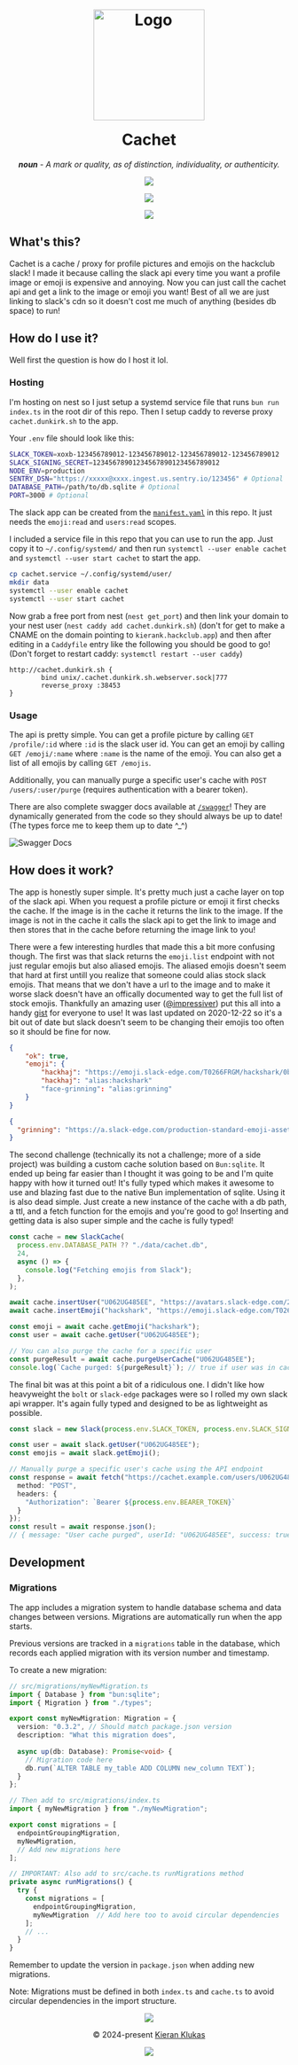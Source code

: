 <h1 align="center">
    <img src="https://raw.githubusercontent.com/taciturnaxolotl/cachet/master/.github/images/cachet.webp" width="200" alt="Logo"/><br/>
    <img src="https://raw.githubusercontent.com/taciturnaxolotl/carriage/master/.github/images/transparent.png" height="45" width="0px"/>
    Cachet
    <img src="https://raw.githubusercontent.com/taciturnaxolotl/carriage/master/.github/images/transparent.png" height="30" width="0px"/>
</h1>

<p align="center">
    <i><b>noun</b> - A mark or quality, as of distinction, individuality, or authenticity.</i>
</p>

<p align="center">
	<img src="https://raw.githubusercontent.com/taciturnaxolotl/carriage/master/.github/images/line-break-thin.svg" />
</p>

<p align="center">
	<img src="https://raw.githubusercontent.com/taciturnaxolotl/cachet/master/.github/images/out.gif" />
</p>

<p align="center">
	<img src="https://raw.githubusercontent.com/taciturnaxolotl/carriage/master/.github/images/line-break-thin.svg" />
</p>

## What's this?

Cachet is a cache / proxy for profile pictures and emojis on the hackclub slack! I made it because calling the slack api every time you want a profile image or emoji is expensive and annoying. Now you can just call the cachet api and get a link to the image or emoji you want! Best of all we are just linking to slack's cdn so it doesn't cost me much of anything (besides db space) to run!

## How do I use it?

Well first the question is how do I host it lol.

### Hosting

I'm hosting on nest so I just setup a systemd service file that runs `bun run index.ts` in the root dir of this repo. Then I setup caddy to reverse proxy `cachet.dunkirk.sh` to the app.

Your `.env` file should look like this:

```bash
SLACK_TOKEN=xoxb-123456789012-123456789012-123456789012-123456789012
SLACK_SIGNING_SECRET=12345678901234567890123456789012
NODE_ENV=production
SENTRY_DSN="https://xxxxx@xxxx.ingest.us.sentry.io/123456" # Optional
DATABASE_PATH=/path/to/db.sqlite # Optional
PORT=3000 # Optional
```

The slack app can be created from the [`manifest.yaml`](./manifest.yaml) in this repo. It just needs the `emoji:read` and `users:read` scopes.

I included a service file in this repo that you can use to run the app. Just copy it to `~/.config/systemd/` and then run `systemctl --user enable cachet` and `systemctl --user start cachet` to start the app.

```bash
cp cachet.service ~/.config/systemd/user/
mkdir data
systemctl --user enable cachet
systemctl --user start cachet
```

Now grab a free port from nest (`nest get_port`) and then link your domain to your nest user (`nest caddy add cachet.dunkirk.sh`) (don't for get to make a CNAME on the domain pointing to `kierank.hackclub.app`) and then after editing in a `Caddyfile` entry like the following you should be good to go! (Don't forget to restart caddy: `systemctl restart --user caddy`)

```caddy
http://cachet.dunkirk.sh {
        bind unix/.cachet.dunkirk.sh.webserver.sock|777
        reverse_proxy :38453
}
```

### Usage

The api is pretty simple. You can get a profile picture by calling `GET /profile/:id` where `:id` is the slack user id. You can get an emoji by calling `GET /emoji/:name` where `:name` is the name of the emoji. You can also get a list of all emojis by calling `GET /emojis`. 

Additionally, you can manually purge a specific user's cache with `POST /users/:user/purge` (requires authentication with a bearer token).

There are also complete swagger docs available at [`/swagger`](https://cachet.dunkirk.sh/swagger)! They are dynamically generated from the code so they should always be up to date! (The types force me to keep them up to date ^_^)

![Swagger Docs](https://raw.githubusercontent.com/taciturnaxolotl/cachet/master/.github/images/swagger.webp)

## How does it work?

The app is honestly super simple. It's pretty much just a cache layer on top of the slack api. When you request a profile picture or emoji it first checks the cache. If the image is in the cache it returns the link to the image. If the image is not in the cache it calls the slack api to get the link to image and then stores that in the cache before returning the image link to you!

There were a few interesting hurdles that made this a bit more confusing though. The first was that slack returns the `emoji.list` endpoint with not just regular emojis but also aliased emojis. The aliased emojis doesn't seem that hard at first untill you realize that someone could alias stock slack emojis. That means that we don't have a url to the image and to make it worse slack doesn't have an offically documented way to get the full list of stock emojis. Thankfully an amazing user ([@impressiver](https://github.com/impressiver)) put this all into a handy [gist](https://gist.github.com/impressiver/87b5b9682d935efba8936898fbfe1919) for everyone to use! It was last updated on 2020-12-22 so it's a bit out of date but slack doesn't seem to be changing their emojis too often so it should be fine for now.

```json
{
    "ok": true,
    "emoji": {
        "hackhaj": "https://emoji.slack-edge.com/T0266FRGM/hackshark/0bf4771247471a48.png",
        "hackhaj": "alias:hackshark"
        "face-grinning": "alias:grinning"
    }
}

{
  "grinning": "https://a.slack-edge.com/production-standard-emoji-assets/14.0/google-medium/1f601.png"
}
```

The second challenge (technically its not a challenge; more of a side project) was building a custom cache solution based on `Bun:sqlite`. It ended up being far easier than I thought it was going to be and I'm quite happy with how it turned out! It's fully typed which makes it awesome to use and blazing fast due to the native Bun implementation of sqlite. Using it is also dead simple. Just create a new instance of the cache with a db path, a ttl, and a fetch function for the emojis and you're good to go! Inserting and getting data is also super simple and the cache is fully typed!

```typescript
const cache = new SlackCache(
  process.env.DATABASE_PATH ?? "./data/cachet.db",
  24,
  async () => {
    console.log("Fetching emojis from Slack");
  },
);

await cache.insertUser("U062UG485EE", "https://avatars.slack-edge.com/2024-11-30/8105375749571_53898493372773a01a1f_original.jpg", null);
await cache.insertEmoji("hackshark", "https://emoji.slack-edge.com/T0266FRGM/hackshark/0bf4771247471a48.png");

const emoji = await cache.getEmoji("hackshark");
const user = await cache.getUser("U062UG485EE");

// You can also purge the cache for a specific user
const purgeResult = await cache.purgeUserCache("U062UG485EE");
console.log(`Cache purged: ${purgeResult}`); // true if user was in cache and purged
```

The final bit was at this point a bit of a ridiculous one. I didn't like how heavyweight the `bolt` or `slack-edge` packages were so I rolled my own slack api wrapper. It's again fully typed and designed to be as lightweight as possible.

```typescript
const slack = new Slack(process.env.SLACK_TOKEN, process.env.SLACK_SIGNING_SECRET);

const user = await slack.getUser("U062UG485EE");
const emojis = await slack.getEmoji();

// Manually purge a specific user's cache using the API endpoint
const response = await fetch("https://cachet.example.com/users/U062UG485EE/purge", {
  method: "POST",
  headers: {
    "Authorization": `Bearer ${process.env.BEARER_TOKEN}`
  }
});
const result = await response.json();
// { message: "User cache purged", userId: "U062UG485EE", success: true }
```

## Development

### Migrations

The app includes a migration system to handle database schema and data changes between versions. Migrations are automatically run when the app starts.

Previous versions are tracked in a `migrations` table in the database, which records each applied migration with its version number and timestamp.

To create a new migration:

```typescript
// src/migrations/myNewMigration.ts
import { Database } from "bun:sqlite";
import { Migration } from "./types";

export const myNewMigration: Migration = {
  version: "0.3.2", // Should match package.json version
  description: "What this migration does",
  
  async up(db: Database): Promise<void> {
    // Migration code here
    db.run(`ALTER TABLE my_table ADD COLUMN new_column TEXT`);
  }
};

// Then add to src/migrations/index.ts
import { myNewMigration } from "./myNewMigration";

export const migrations = [
  endpointGroupingMigration,
  myNewMigration,
  // Add new migrations here
];

// IMPORTANT: Also add to src/cache.ts runMigrations method
private async runMigrations() {
  try {
    const migrations = [
      endpointGroupingMigration,
      myNewMigration  // Add here too to avoid circular dependencies
    ];
    // ...
  }
}
```

Remember to update the version in `package.json` when adding new migrations.

Note: Migrations must be defined in both `index.ts` and `cache.ts` to avoid circular dependencies in the import structure.

<p align="center">
	<img src="https://raw.githubusercontent.com/taciturnaxolotl/carriage/master/.github/images/line-break.svg" />
</p>

<p align="center">
	&copy 2024-present <a href="https://github.com/taciturnaxolotl">Kieran Klukas</a>
</p>

<p align="center">
	<a href="https://github.com/taciturnaxolotl/carriage/blob/master/LICENSE.md"><img src="https://img.shields.io/static/v1.svg?style=for-the-badge&label=License&message=AGPL 3.0&logoColor=d9e0ee&colorA=363a4f&colorB=b7bdf8"/></a>
</p>
